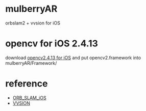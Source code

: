 # mulberryAR
orbslam2 + vvsion for iOS

# opencv for iOS 2.4.13
download [opencv2.4.13 for iOS](https://sourceforge.net/projects/opencvlibrary/files/opencv-ios/2.4.13/opencv2.framework.zip/download) and put opencv2.framework into mulberryAR/Framework/

# reference
- [ORB_SLAM_iOS](https://github.com/egoist-sx/ORB_SLAM_iOS) 
- [VVSION](http://www.virtual-vision.net/4.html)
